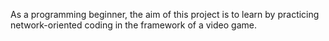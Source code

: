 As a programming beginner, the aim of this project is to learn by practicing network-oriented coding in the framework of a video game.
